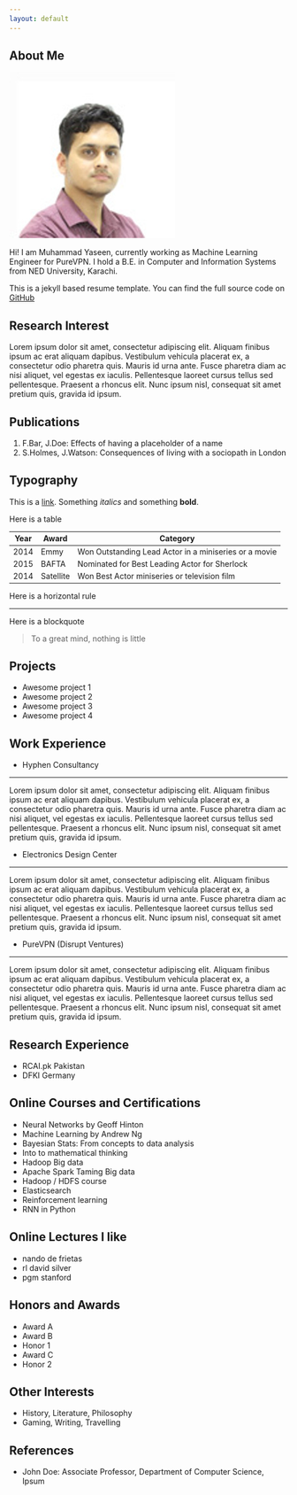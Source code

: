 ```yaml
---
layout: default
---
```


## About Me

<!--<img class="profile-picture" src="sherlock.jpg">-->
<img class="profile-picture" src="yaseen.jpg">

Hi! I am Muhammad Yaseen, currently working as Machine Learning Engineer for PureVPN. I hold a B.E. in Computer and Information Systems from NED University, Karachi.

This is a jekyll based resume template. You can find the full source code on [GitHub](https://github.com/bk2dcradle/researcher)

## Research Interest

Lorem ipsum dolor sit amet, consectetur adipiscing elit. Aliquam finibus ipsum ac erat aliquam dapibus. Vestibulum vehicula placerat ex, a consectetur odio pharetra quis. Mauris id urna ante. Fusce pharetra diam ac nisi aliquet, vel egestas ex iaculis. Pellentesque laoreet cursus tellus sed pellentesque. Praesent a rhoncus elit. Nunc ipsum nisl, consequat sit amet pretium quis, gravida id ipsum.

## Publications

1. F.Bar, J.Doe: Effects of having a placeholder of a name
2. S.Holmes, J.Watson: Consequences of living with a sociopath in London

## Typography

This is a [link](http://google.com). Something *italics* and something **bold**.

Here is a table

Year | Award | Category
-----|-------|--------
2014 | Emmy  | Won Outstanding Lead Actor in a miniseries or a movie
2015 | BAFTA | Nominated for Best Leading Actor for Sherlock
2014 | Satellite | Won Best Actor miniseries or television film

Here is a horizontal rule

---

Here is a blockquote

> To a great mind, nothing is little

## Projects

* Awesome project 1
* Awesome project 2
* Awesome project 3
* Awesome project 4

## Work Experience

* Hyphen Consultancy
---
Lorem ipsum dolor sit amet, consectetur adipiscing elit. Aliquam finibus ipsum ac erat aliquam dapibus. Vestibulum vehicula placerat ex, a consectetur odio pharetra quis. Mauris id urna ante. Fusce pharetra diam ac nisi aliquet, vel egestas ex iaculis. 
Pellentesque laoreet cursus tellus sed pellentesque. Praesent a rhoncus elit. Nunc ipsum nisl, consequat sit amet pretium quis, gravida id ipsum. 

* Electronics Design Center
---
Lorem ipsum dolor sit amet, consectetur adipiscing elit. Aliquam finibus ipsum ac erat aliquam dapibus. Vestibulum vehicula placerat ex, a consectetur odio pharetra quis. Mauris id urna ante. Fusce pharetra diam ac nisi aliquet, vel egestas ex iaculis. 
Pellentesque laoreet cursus tellus sed pellentesque. Praesent a rhoncus elit. Nunc ipsum nisl, consequat sit amet pretium quis, gravida id ipsum. 

* PureVPN (Disrupt Ventures)
---
Lorem ipsum dolor sit amet, consectetur adipiscing elit. Aliquam finibus ipsum ac erat aliquam dapibus. Vestibulum vehicula placerat ex, a consectetur odio pharetra quis. Mauris id urna ante. Fusce pharetra diam ac nisi aliquet, vel egestas ex iaculis. 
Pellentesque laoreet cursus tellus sed pellentesque. Praesent a rhoncus elit. Nunc ipsum nisl, consequat sit amet pretium quis, gravida id ipsum. 

## Research Experience

* RCAI.pk Pakistan
* DFKI Germany

## Online Courses and Certifications

* Neural Networks by Geoff Hinton
* Machine Learning by Andrew Ng
* Bayesian Stats: From concepts to data analysis
* Into to mathematical thinking
* Hadoop Big data
* Apache Spark Taming Big data
* Hadoop / HDFS course
* Elasticsearch
* Reinforcement learning
* RNN in Python

## Online Lectures I like

* nando de frietas
* rl david silver
* pgm stanford

## Honors and Awards

* Award A
* Award B
* Honor 1
* Award C
* Honor 2

## Other Interests

* History, Literature, Philosophy
* Gaming, Writing, Travelling

## References

* John Doe: Associate Professor, Department of Computer Science, Ipsum


